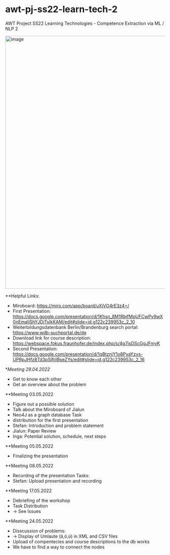 # awt-pj-ss22-learn-tech-2
AWT Project SS22 Learning Technologies - Competence Extraction via ML / NLP 2

<img width="800" alt="image" src="https://user-images.githubusercontent.com/24925361/174609566-6fe9b4b5-e03e-49be-a846-fc88597d49f8.png">


**Helpful Links:
* Miroboard: https://miro.com/app/board/uXjVO4rE3z4=/
* First Presentation: https://docs.google.com/presentation/d/1Khsn_8M1RbjfMqUFCwPy9wX0nEmaIjShYJDiTsIkKAM/edit#slide=id.g122c239953c_2_10
* Weiterbildungsdatenbank Berlin/Brandenburg search portal: https://www.wdb-suchportal.de/de
* Download link for course description: https://webspace.fokus.fraunhofer.de/index.php/s/4g7isDScGgJFmyK
* Second Presentation: https://docs.google.com/presentation/d/1qBtznjY1o8PyaYzvs-UPRpJHfz8Td3pSIfjiIBseZYs/edit#slide=id.g122c239953c_2_16

**Meeting 29.04.2022*
* Get to know each other
* Get an overview about the problem

**Meeting 03.05.2022
* Figure out a possible solution
* Talk about the Miroboard of Jialun
* Neo4J as a graph database
Task 
* distribution for the first presentation
* Stefan: Introduction and problem statement
* Jialun: Paper Review
* Inga: Potential solution, schedule, next steps

**Meeting 05.05.2022
* Finalizing the presentation

**Meeting 08.05.2022
* Recording of the presentation
Tasks:
* Stefan: Upload presentation and recording

**Meeting 17.05.2022
* Debriefing of the workshop
* Task Distribution
*   -> See Issues

**Meeting 24.05.2022
* Disscussion of problems:
*  -> Display of Umlaute (ä,ö,ü) in XML and CSV files
* Upload of compentecies and course descriptions to the db works
* We have to find a way to connect the nodes
